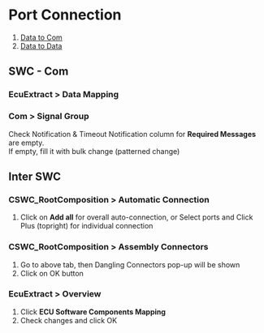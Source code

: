 # Port Connection
1. [Data to Com](#SWC---Com)
1. [Data to Data](#Inter-SWC)

## SWC - Com
### EcuExtract > Data Mapping
### Com > Signal Group
Check Notification & Timeout Notification column for **Required Messages** are empty.  
If empty, fill it with bulk change (patterned change)

## Inter SWC
### CSWC_RootComposition > Automatic Connection
1. Click on **Add all** for overall auto-connection, or Select ports and Click Plus (topright) for individual connection
### CSWC_RootComposition > Assembly Connectors
1. Go to above tab, then Dangling Connectors pop-up will be shown
1. Click on OK button
### EcuExtract > Overview
1. Click **ECU Software Components Mapping**
1. Check changes and click OK